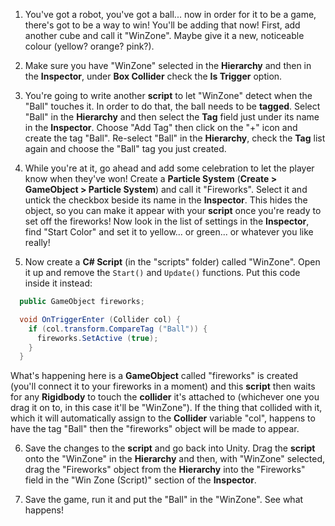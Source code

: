 1. You've got a robot, you've got a ball... now in order for it to be a game, there's got to be a way to win! You'll be adding that now! First, add another cube and call it "WinZone". Maybe give it a new, noticeable colour (yellow? orange? pink?).

2. Make sure you have "WinZone" selected in the **Hierarchy** and then in the **Inspector**, under **Box Collider** check the **Is Trigger** option.

3. You're going to write another **script** to let "WinZone" detect when the "Ball" touches it. In order to do that, the ball needs to be **tagged**. Select "Ball" in the **Hierarchy** and then select the **Tag** field just under its name in the **Inspector**. Choose "Add Tag" then click on the "+" icon and create the tag "Ball". Re-select "Ball" in the **Hierarchy**, check the **Tag** list again and choose the "Ball" tag you just created.

4. While you're at it, go ahead and add some celebration to let the player know when they've won! Create a **Particle System** (**Create > GameObject > Particle System**) and call it "Fireworks". Select it and untick the checkbox beside its name in the **Inspector**. This hides the object, so you can make it appear with your **script** once you're ready to set off the fireworks! Now look in the list of settings in the **Inspector**, find "Start Color" and set it to yellow... or green... or whatever you like really!

5. Now create a **C# Script** (in the "scripts" folder) called "WinZone". Open it up and remove the `Start()` and `Update()` functions. Put this code inside it instead:

  ```cs
    public GameObject fireworks;

    void OnTriggerEnter (Collider col) {
      if (col.transform.CompareTag ("Ball")) {
        fireworks.SetActive (true);
      }
    }
  ```
  
  What's happening here is a **GameObject** called "fireworks" is created (you'll connect it to your fireworks in a moment) and this **script** then waits for any **Rigidbody** to touch the **collider** it's attached to (whichever one you drag it on to, in this case it'll be "WinZone"). If the thing that collided with it, which it will automatically assign to the **Collider** variable "col", happens to have the tag "Ball" then the "fireworks" object will be made to appear.

6. Save the changes to the **script** and go back into Unity. Drag the **script** onto the "WinZone" in the **Hierarchy** and then, with "WinZone" selected, drag the "Fireworks" object from the **Hierarchy** into the "Fireworks" field in the "Win Zone (Script)" section of the **Inspector**.

7. Save the game, run it and put the "Ball" in the "WinZone". See what happens!